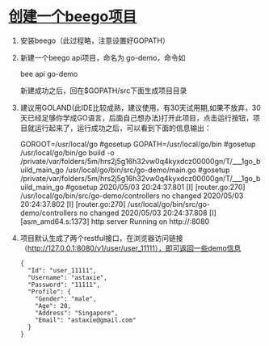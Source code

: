 

# [创建一个beego项目](/usr/local/go/bin/src/go-demo/doc/创建一个beego项目)

1. 安装beego（此过程略，注意设置好GOPATH）



2. 新建一个beego api项目，命名为 go-demo，命令如

   bee api go-demo

   新建成功之后，回在$GOPATH/src下面生成项目目录



3. 建议用GOLAND(此IDE比较成熟，建议使用，有30天试用期,如果不放弃，30天已经足够你学成GO语言，后面自己想办法)打开此项目，点击运行按钮，项目就运行起来了，运行成功之后，可以看到下面的信息输出：

   GOROOT=/usr/local/go #gosetup
   GOPATH=/usr/local/go/bin #gosetup
   /usr/local/go/bin/go build -o /private/var/folders/5m/hrs2j5g16h32vw0q4kyxdcz00000gn/T/___1go_build_main_go /usr/local/go/bin/src/go-demo/main.go #gosetup
   /private/var/folders/5m/hrs2j5g16h32vw0q4kyxdcz00000gn/T/___1go_build_main_go #gosetup
   2020/05/03 20:24:37.801 [I] [router.go:270]  /usr/local/go/bin/src/go-demo/controllers no changed
   2020/05/03 20:24:37.802 [I] [router.go:270]  /usr/local/go/bin/src/go-demo/controllers no changed
   2020/05/03 20:24:37.808 [I] [asm_amd64.s:1373]  http server Running on http://:8080



4. 项目默认生成了两个restful接口，在浏览器访问链接（http://127.0.0.1:8080/v1/user/user_11111），即可返回一些demo信息

   ```
   {
     "Id": "user_11111",
     "Username": "astaxie",
     "Password": "11111",
     "Profile": {
       "Gender": "male",
       "Age": 20,
       "Address": "Singapore",
       "Email": "astaxie@gmail.com"
     }
   }
   ```